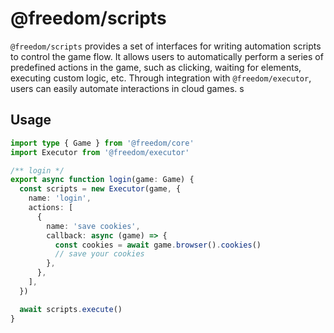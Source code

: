 # @freedom/scripts

`@freedom/scripts` provides a set of interfaces for writing automation scripts to control the game flow. It allows users to automatically perform a series of predefined actions in the game, such as clicking, waiting for elements, executing custom logic, etc. Through integration with `@freedom/executor`, users can easily automate interactions in cloud games.
s

## Usage

```ts
import type { Game } from '@freedom/core'
import Executor from '@freedom/executor'

/** login */
export async function login(game: Game) {
  const scripts = new Executor(game, {
    name: 'login',
    actions: [
      {
        name: 'save cookies',
        callback: async (game) => {
          const cookies = await game.browser().cookies()
          // save your cookies
        },
      },
    ],
  })

  await scripts.execute()
}
```
